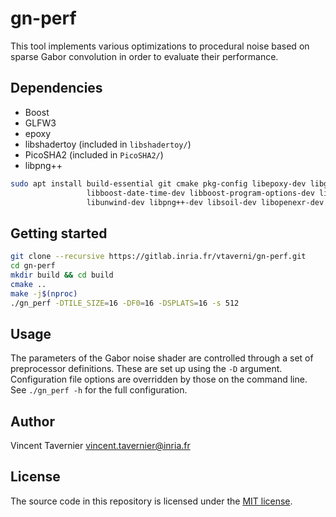# gn-perf

This tool implements various optimizations to procedural noise based on sparse Gabor
convolution in order to evaluate their performance.

## Dependencies

* Boost
* GLFW3
* epoxy
* libshadertoy (included in `libshadertoy/`)
* PicoSHA2 (included in `PicoSHA2/`)
* libpng++

```bash
sudo apt install build-essential git cmake pkg-config libepoxy-dev libglfw3-dev libboost-filesystem-dev \
                 libboost-date-time-dev libboost-program-options-dev libgl1-mesa-dev libglm-dev \
                 libunwind-dev libpng++-dev libsoil-dev libopenexr-dev
```

## Getting started

```bash
git clone --recursive https://gitlab.inria.fr/vtaverni/gn-perf.git
cd gn-perf
mkdir build && cd build
cmake ..
make -j$(nproc)
./gn_perf -DTILE_SIZE=16 -DF0=16 -DSPLATS=16 -s 512
```

## Usage

The parameters of the Gabor noise shader are controlled through a set of preprocessor
definitions. These are set up using the `-D` argument. Configuration file options are
overridden by those on the command line. See `./gn_perf -h` for the full configuration.

## Author

Vincent Tavernier <vincent.tavernier@inria.fr>

## License

The source code in this repository is licensed under the [MIT license](LICENSE).

